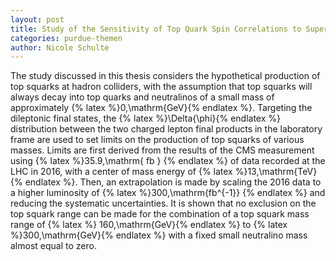 ```yaml
---
layout: post
title: Study of the Sensitivity of Top Quark Spin Correlations to Supersymmetric Top Quark Partners
categories: purdue-themen
author: Nicole Schulte
---
```


The study discussed in this thesis considers the hypothetical production
of top squarks at hadron colliders, with the assumption that top squarks
will always decay into top quarks and neutralinos of a small mass of
approximately 
{% latex %}0\,\mathrm{GeV}{% endlatex %}.
Targeting the dileptonic final states, the 
{% latex %}\Delta{\phi}{% endlatex %}
distribution
between the two charged lepton final products in the laboratory frame are
used to set limits on the production of top squarks of various masses. Limits are
first derived from the results of the CMS measurement using
{% latex %}35.9\,\mathrm{ fb } {% endlatex %}
of data recorded at the LHC in 2016, with a center of mass energy
of 
{% latex %}13\,\mathrm{TeV}{% endlatex %}. 
Then, an extrapolation is made by scaling
the 2016 data to a higher luminosity of 
{% latex %}300\,\mathrm{fb^{-1}} {% endlatex %}
and
reducing the systematic uncertainties.
It is shown that no exclusion on the top squark range can be made for
the combination of a top squark mass range of
{% latex %} 160\,\mathrm{GeV}{% endlatex %}
to 
{% latex %}300\,\mathrm{GeV}{% endlatex %}
with a fixed small neutralino mass almost equal to zero.
